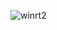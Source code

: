 ![winrt2](https://user-images.githubusercontent.com/54412715/132573289-4fe6840e-c984-4c96-86c7-edb64665adab.jpg)
